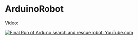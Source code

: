 # ArduinoRobot

Video:

[![Final Run of Arduino search and rescue robot: YouTube.com](https://i.ytimg.com/vi/h_nuBRxjeCg/hqdefault.jpg)](https://youtu.be/h_nuBRxjeCg)
